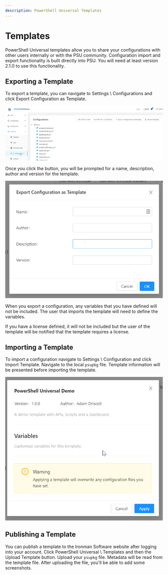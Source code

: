 ```yaml
---
description: PowerShell Universal Templates
---
```


# Templates

PowerShell Universal templates allow you to share your configurations with other users internally or with the PSU community. Configuration import and export functionality is built directly into PSU. You will need at least version 2.1.0 to use this functionality. 

## Exporting a Template

To export a template, you can navigate to Settings \ Configurations and click Export Configuration as Template. 

![](../.gitbook/assets/image%20%28229%29.png)

Once you click the button, you will be prompted for a name, description, author and version for the template. 

![](../.gitbook/assets/image%20%28227%29.png)

When you export a configuration, any variables that you have defined will not be included. The user that imports the template will need to define the variables. 

If you have a license defined, it will not be included but the user of the template will be notified that the template requires a license. 

## Importing a Template

To import a configuration navigate to Settings \ Configuration and click Import Template. Navigate to the local `psupkg` file. Template information will be presented before importing the template.

![](../.gitbook/assets/image%20%28228%29.png)

## Publishing a Template

You can publish a template to the Ironman Software website after logging into your account. Click PowerShell Universal \ Templates and then the Upload Template button. Upload your `psupkg` file. Metadata will be read from the template file. After uploading the file, you'll be able to add some screenshots. 



